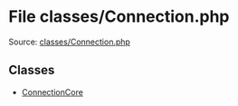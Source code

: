 File classes/Connection.php
=========

Source: [classes/Connection.php](https://github.com/PrestaShop/PrestaShop/blob/1.5.0.13/classes/Connection.php)


Classes
-------

* [ConnectionCore](class.ConnectionCore.md)

